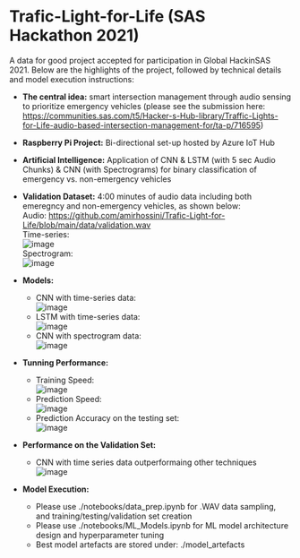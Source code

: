# Trafic-Light-for-Life (SAS Hackathon 2021)

A data for good project accepted for participation in Global HackinSAS 2021. Below are the highlights of the project, followed by technical details and model execution instructions:
- __The central idea:__ smart intersection management through audio sensing to prioritize emergency vehicles (please see the submission here: https://communities.sas.com/t5/Hacker-s-Hub-library/Traffic-Lights-for-Life-audio-based-intersection-management-for/ta-p/716595)
- __Raspberry Pi Project:__ Bi-directional set-up hosted by Azure IoT Hub
- __Artificial Intelligence:__ Application of CNN & LSTM (with 5 sec Audio Chunks) & CNN (with Spectrograms) for binary classification of emergency vs. non-emergency vehicles
- __Validation Dataset:__ 4:00 minutes of audio data including both emeregncy and non-emergency vehicles, as shown below: <br> 
     Audio: https://github.com/amirhossini/Trafic-Light-for-Life/blob/main/data/validation.wav <br>
     Time-series: <br> ![image](https://user-images.githubusercontent.com/63076229/109926219-f222f480-7c7f-11eb-8c2b-96154b5de0d8.png) <br>
     Spectrogram: <br> ![image](https://user-images.githubusercontent.com/63076229/112779376-dbb05480-9003-11eb-91ea-61ae9486e4f7.png) <br>

- __Models:__
     - CNN with time-series data: <br> ![image](https://user-images.githubusercontent.com/63076229/112785556-79f6e700-9011-11eb-9681-b97a5b4f152d.png) <br>
     - LSTM with time-series data: <br> ![image](https://user-images.githubusercontent.com/63076229/112785639-b0346680-9011-11eb-9fd2-2d185725e94b.png) <br> 
     - CNN with spectrogram data: <br> ![image](https://user-images.githubusercontent.com/63076229/112785689-d4904300-9011-11eb-8afd-9cd1230f938c.png) <br>
     
- __Tunning Performance:__
     - Training Speed: <br> ![image](https://user-images.githubusercontent.com/63076229/112786029-96dfea00-9012-11eb-8042-d2ce5698722b.png) <br>
     - Prediction Speed: <br> ![image](https://user-images.githubusercontent.com/63076229/112786077-b0813180-9012-11eb-8d38-2b893f1efcda.png) <br>
     - Prediction Accuracy on the testing set: <br> ![image](https://user-images.githubusercontent.com/63076229/112786139-d1498700-9012-11eb-96b1-a8ba369619f9.png) <br>

- __Performance on the Validation Set:__ 
     - CNN with time series data outperformaing other techniques <br> ![image](https://user-images.githubusercontent.com/63076229/112786410-72384200-9013-11eb-9ede-c6edc23124c2.png) <br>

- __Model Execution:__ 
     - Please use ./notebooks/data_prep.ipynb for .WAV data sampling, and training/testing/validation set creation
     - Please use ./notebooks/ML_Models.ipynb for ML model architecture design and hyperparameter tuning
     - Best model artefacts are stored under: ./model_artefacts





